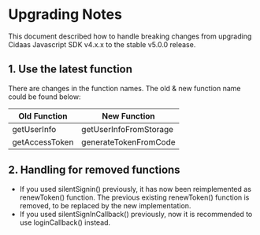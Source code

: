 # Upgrading Notes
This document described how to handle breaking changes from upgrading Cidaas Javascript SDK v4.x.x to the stable v5.0.0 release.

## 1. Use the latest function

There are changes in the function names. The old & new function name could be found below:

| Old Function                                      | New Function                                |
|---------------------------------------------------|---------------------------------------------|
| getUserInfo                                       | getUserInfoFromStorage                      |
| getAccessToken                                    | generateTokenFromCode                       |

## 2. Handling for removed functions

* If you used silentSignin() previously, it has now been reimplemented as renewToken() function. The previous existing renewToken() function is removed, to be replaced by the new implementation.
* If you used silentSignInCallback() previously, now it is recommended to use loginCallback() instead.
